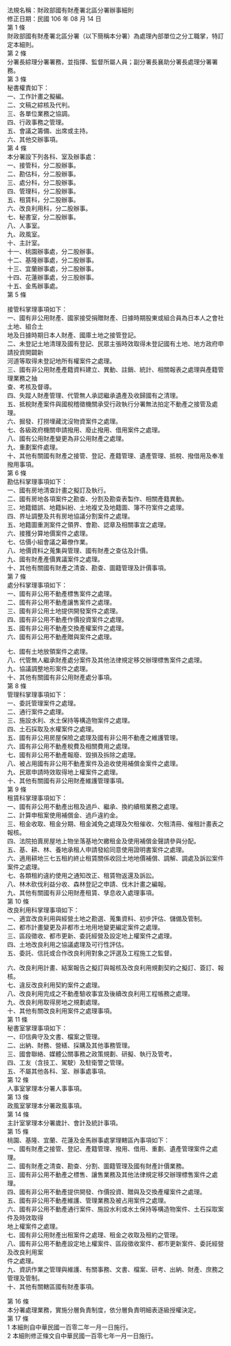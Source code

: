 法規名稱：財政部國有財產署北區分署辦事細則  
修正日期：民國 106 年 08 月 14 日  
第 1 條  
財政部國有財產署北區分署（以下簡稱本分署）為處理內部單位之分工職掌，特訂定本細則。  
第 2 條  
分署長綜理分署署務，並指揮、監督所屬人員；副分署長襄助分署長處理分署署務。  
第 3 條  
秘書權責如下：  
一、工作計畫之擬編。  
二、文稿之綜核及代判。  
三、各單位業務之協調。  
四、行政事務之管理。  
五、會議之籌備、出席或主持。  
六、其他交辦事項。  
第 4 條  
本分署設下列各科、室及辦事處：  
一、接管科，分二股辦事。  
二、勘估科，分二股辦事。  
三、處分科，分二股辦事。  
四、管理科，分二股辦事。  
五、租賃科，分二股辦事。  
六、改良利用科，分二股辦事。  
七、秘書室，分二股辦事。  
八、人事室。  
九、政風室。  
十、主計室。  
十一、桃園辦事處，分二股辦事。  
十二、基隆辦事處，分二股辦事。  
十三、宜蘭辦事處，分二股辦事。  
十四、花蓮辦事處，分三股辦事。  
十五、金馬辦事處。  
第 5 條  


接管科掌理事項如下：  
一、國有非公用財產、國家接受捐贈財產、日據時期股東或組合員為日本人之會社土地、組合土  
地及日據時期日本人財產、國庫土地之接管登記。  
二、未登記土地清理及國有登記、民眾主張時效取得未登記國有土地、地方政府申請投資開闢新  
河道等取得未登記地所有權案件之處理。  
三、國有非公用財產產籍資料建立、異動、註銷、統計、相關報表之處理與產籍管理業務之抽  
查、考核及督導。  
四、失蹤人財產管理、代管無人承認繼承遺產及收歸國有之清理。  
五、抵稅財產案件與國稅稽徵機關承受行政執行分署無法拍定不動產之接管及處理。  
六、掘發、打撈埋藏沈沒物資案件之處理。  
七、各級政府機關申請撥用、廢止撥用、借用案件之處理。  
八、國有公用財產變更為非公用財產之處理。  
九、重劃案件處理。  
十、其他有關國有財產之接管、登記、產籍管理、遺產管理、抵稅、撥借用及奉准撥用事項。  
第 6 條  
勘估科掌理事項如下：  
一、國有房地清查計畫之擬訂及執行。  
二、國有房地各項案件之勘查、分割及勘查表製作、相關產籍異動。  
三、地籍錯誤、地籍糾紛、土地複丈及地籍圖、簿不符案件之處理。  
四、界址調整及共有房地協議分割案件之處理。  
五、地籍圖重測案件之領界、會勘、認章及相關事宜之處理。  
六、接獲分算地價案件之處理。  
七、估價小組會議之幕僚作業。  
八、地價資料之蒐集與管理、國有財產之查估及計價。  
九、國有財產產價異議案件之處理。  
十、其他有關國有財產之清查、勘查、圖籍管理及計價事項。  
第 7 條  
處分科掌理事項如下：  
一、國有非公用不動產標售案件之處理。  
二、國有非公用不動產讓售案件之處理。  
三、國有非公用土地提供開發案件之處理。  
四、國有非公用不動產作價投資案件之處理。  
五、國有非公用不動產交換產權案件之處理。  
六、國有非公用不動產贈與案件之處理。  


七、國有土地放領案件之處理。  
八、代管無人繼承財產處分案件及其他法律規定移交辦理標售案件之處理。  
九、協議調整地形案件之處理。  
十、其他有關國有非公用財產處分事項。  
第 8 條  
管理科掌理事項如下：  
一、委託管理案件之處理。  
二、通行案件之處理。  
三、施設水利、水土保持等構造物案件之處理。  
四、土石採取及水權案件之處理。  
五、國有非公用房屋保險之處理及國有非公用不動產之維護管理。  
六、國有非公用不動產稅費及相關費用之處理。  
七、國有非公用不動產報廢、毀損及拆除之處理。  
八、被占用國有非公用不動產案件及追收使用補償金案件之處理。  
九、民眾申請時效取得地上權案件之處理。  
十、其他有關國有非公用財產維護管理事項。  
第 9 條  
租賃科掌理事項如下：  
一、國有非公用不動產出租及過戶、繼承、換約續租業務之處理。  
二、計算申租案使用補償金、過戶違約金。  
三、租金收取、租金分期、租金減免之處理及欠租催收、欠租清冊、催租計畫表之報核。  
四、法院拍賣房屋地上物坐落基地欠繳租金及使用補償金聲請參與分配。  
五、基、耕、林、養地承租人申請發給同意使用證明書案件之處理。  
六、適用耕地三七五租約終止租賃關係收回土地地價補償、調解、調處及訴訟案件案件之處理。  
七、各類租約違約使用之通知改正、租賃物返還及訴訟。  
八、林木砍伐利益分收、森林登記之申請、伐木計畫之編報。  
九、其他有關國有非公用財產租賃、孳息收入處理事項。  
第 10 條  
改良利用科掌理事項如下：  
一、適宜改良利用與經營土地之勘選、蒐集資料、初步評估、儲備及管制。  
二、都市計畫變更及非都市土地用地變更編定案件之處理。  
三、區段徵收、都市更新、委託經營及設定地上權案件之處理。  
四、土地改良利用之協議處理及可行性評估。  
五、委託、信託或合作改良利用對象之評選及工程施工之監督。  


六、改良利用計畫、結案報告之擬訂與報核及改良利用規劃契約之擬訂、簽訂、報核。  
七、違反改良利用契約案件之處理。  
八、改良利用完成之不動產驗收事宜及後續改良利用工程帳務之處理。  
九、改良利用取得房地之規劃處理。  
十、其他有關改良利用案件之處理事項。  
第 11 條  
秘書室掌理事項如下：  
一、印信典守及文書、檔案之管理。  
二、出納、財務、營繕、採購及其他事務管理。  
三、國會聯絡、媒體公關事務之政策規劃、研擬、執行及管考。  
四、工友（含技工、駕駛）及駐衛警之管理。  
五、不屬其他各科、室、辦事處事項。  
第 12 條  
人事室掌理本分署人事事項。  
第 13 條  
政風室掌理本分署政風事項。  
第 14 條  
主計室掌理本分署歲計、會計及統計事項。  
第 15 條  
桃園、基隆、宜蘭、花蓮及金馬辦事處掌理轄區內事項如下：  
一、國有財產之接管、登記、產籍管理、撥用、借用、重劃、遺產管理案件之處理。  
二、國有財產之清查、勘查、分割、圖籍管理及國有財產計價業務。  
三、國有非公用不動產之標售、讓售業務及其他法律規定移交辦理標售案件之處理。  
四、國有非公用不動產提供開發、作價投資、贈與及交換產權案件之處理。  
五、國有非公用不動產維護、管理業務及被占用案件之處理。  
六、國有非公用不動產通行案件、施設水利或水土保持等構造物案件、土石採取案件及時效取得  
地上權案件之處理。  
七、國有非公用財產出租案件之處理、租金之收取及租約之管理。  
八、國有非公用不動產設定地上權案件、區段徵收案件、都市更新案件、委託經營及改良利用案  
件之處理。  
九、資訊作業之管理與維護、有關事務、文書、檔案、研考、出納、財產、庶務之管理及管制。  
十、其他有關轄區國有財產事項。  


第 16 條  
本分署處理業務，實施分層負責制度，依分層負責明細表逐級授權決定。  
第 17 條  
1 本細則自中華民國一百零二年一月一日施行。  
2 本細則修正條文自中華民國一百零七年一月一日施行。  


